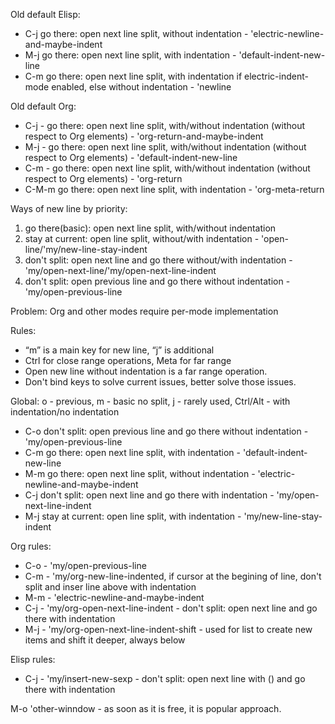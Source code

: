 Old default Elisp:
- C-j go there: open next line split, without indentation - 'electric-newline-and-maybe-indent
- M-j go there: open next line split, with indentation - 'default-indent-new-line
- C-m go there: open next line split, with indentation if electric-indent-mode enabled, else without indentation - 'newline

Old default Org:
- C-j - go there: open next line split, with/without indentation (without respect to Org elements) - 'org-return-and-maybe-indent
- M-j - go there: open next line split, with/without indentation (without respect to Org elements) - 'default-indent-new-line
- C-m - go there: open next line split, with/without indentation (without respect to Org elements) - 'org-return
- C-M-m go there: open next line split, with indentation - 'org-meta-return

Ways of new line by priority:
1. go there(basic): open next line split, with/without indentation
2. stay at current: open line split, without/with indentation - 'open-line/'my/new-line-stay-indent
3. don't split: open next line and go there without/with indentation - 'my/open-next-line/'my/open-next-line-indent
4. don't split: open previous line and go there without indentation - 'my/open-previous-line

Problem: Org and other modes require per-mode implementation

Rules:
- “m” is a main key for new line, “j” is additional
- Ctrl for close range operations, Meta for far range
- Open new line without indentation is a far range operation.
- Don't bind keys to solve current issues, better solve those issues.

Global: o - previous, m - basic no split, j - rarely used, Ctrl/Alt - with indentation/no indentation
- C-o don't split: open previous line and go there without indentation - 'my/open-previous-line
- C-m go there: open next line split, with indentation - 'default-indent-new-line
- M-m go there: open next line split, without indentation - 'electric-newline-and-maybe-indent
- C-j don't split: open next line and go there with indentation - 'my/open-next-line-indent
- M-j stay at current: open line split, with indentation - 'my/new-line-stay-indent

Org rules:
- C-o - 'my/open-previous-line
- C-m - 'my/org-new-line-indented, if cursor at the begining of line, don't split and inser line above with indentation
- M-m - 'electric-newline-and-maybe-indent
- C-j - 'my/org-open-next-line-indent - don't split: open next line and go there with indentation
- M-j - 'my/org-open-next-line-indent-shift - used for list to create new items and shift it deeper, always below

Elisp rules:
- C-j - 'my/insert-new-sexp - don't split: open next line with () and go there with indentation

M-o 'other-winndow - as soon as it is free, it is popular approach.

